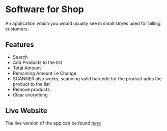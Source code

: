 # Software for Shop

An application which you would usually see in small stores used for billing customers.

## Features

- Search
- Add Products to the list
- Total Amount
- Remaining Amount i.e Change
- SCANNER also works, scanning valid barcode for the product adds the product to the list
- Remove products
- Clear everything

## Live Website

The live version of the app can be found [here](https://loquacious-heliotrope-cdd3c8.netlify.app/)
